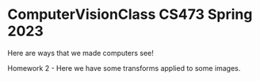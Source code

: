 # ComputerVisionClass CS473 Spring 2023
Here are ways that we made computers see!

Homework 2 - Here we have some transforms applied to some images. 
